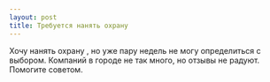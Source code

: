 ```yaml
---
layout: post 
title: Требуется нанять охрану   
--- 
```

Хочу нанять охрану  , но уже пару недель не могу определиться с выбором. Компаний в городе не так много, но отзывы не радуют. Помогите советом.